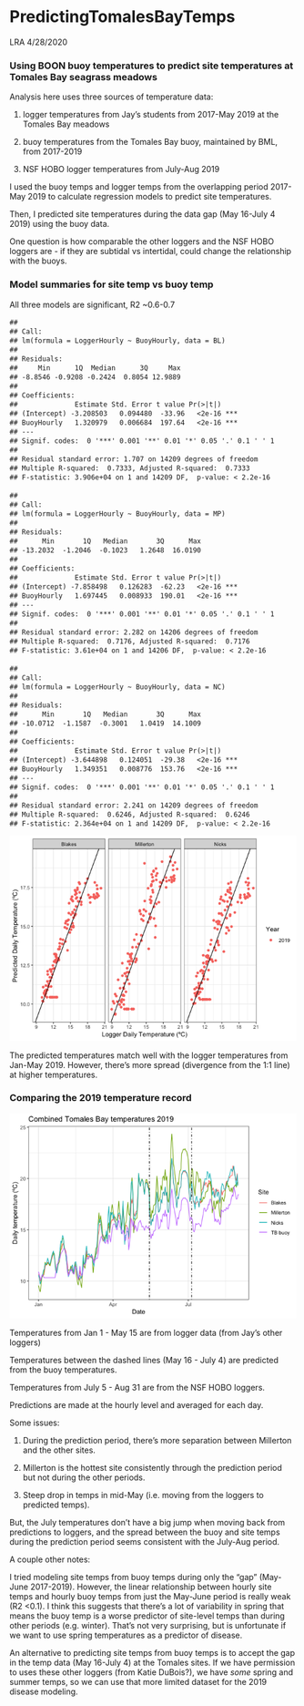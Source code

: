 PredictingTomalesBayTemps
================
LRA
4/28/2020

### Using BOON buoy temperatures to predict site temperatures at Tomales Bay seagrass meadows

Analysis here uses three sources of temperature data:

1)  logger temperatures from Jay’s students from 2017-May 2019 at the
    Tomales Bay meadows

2)  buoy temperatures from the Tomales Bay buoy, maintained by BML, from
    2017-2019

3)  NSF HOBO logger temperatures from July-Aug 2019

I used the buoy temps and logger temps from the overlapping period
2017-May 2019 to calculate regression models to predict site
temperatures.

Then, I predicted site temperatures during the data gap (May 16-July 4
2019) using the buoy data.

One question is how comparable the other loggers and the NSF HOBO
loggers are - if they are subtidal vs intertidal, could change the
relationship with the buoys.

### Model summaries for site temp vs buoy temp

All three models are significant, R2 ~0.6-0.7

    ## 
    ## Call:
    ## lm(formula = LoggerHourly ~ BuoyHourly, data = BL)
    ## 
    ## Residuals:
    ##     Min      1Q  Median      3Q     Max 
    ## -8.8546 -0.9208 -0.2424  0.8054 12.9889 
    ## 
    ## Coefficients:
    ##              Estimate Std. Error t value Pr(>|t|)    
    ## (Intercept) -3.208503   0.094480  -33.96   <2e-16 ***
    ## BuoyHourly   1.320979   0.006684  197.64   <2e-16 ***
    ## ---
    ## Signif. codes:  0 '***' 0.001 '**' 0.01 '*' 0.05 '.' 0.1 ' ' 1
    ## 
    ## Residual standard error: 1.707 on 14209 degrees of freedom
    ## Multiple R-squared:  0.7333, Adjusted R-squared:  0.7333 
    ## F-statistic: 3.906e+04 on 1 and 14209 DF,  p-value: < 2.2e-16

    ## 
    ## Call:
    ## lm(formula = LoggerHourly ~ BuoyHourly, data = MP)
    ## 
    ## Residuals:
    ##      Min       1Q   Median       3Q      Max 
    ## -13.2032  -1.2046  -0.1023   1.2648  16.0190 
    ## 
    ## Coefficients:
    ##              Estimate Std. Error t value Pr(>|t|)    
    ## (Intercept) -7.858498   0.126283  -62.23   <2e-16 ***
    ## BuoyHourly   1.697445   0.008933  190.01   <2e-16 ***
    ## ---
    ## Signif. codes:  0 '***' 0.001 '**' 0.01 '*' 0.05 '.' 0.1 ' ' 1
    ## 
    ## Residual standard error: 2.282 on 14206 degrees of freedom
    ## Multiple R-squared:  0.7176, Adjusted R-squared:  0.7176 
    ## F-statistic: 3.61e+04 on 1 and 14206 DF,  p-value: < 2.2e-16

    ## 
    ## Call:
    ## lm(formula = LoggerHourly ~ BuoyHourly, data = NC)
    ## 
    ## Residuals:
    ##      Min       1Q   Median       3Q      Max 
    ## -10.0712  -1.1587  -0.3001   1.0419  14.1009 
    ## 
    ## Coefficients:
    ##              Estimate Std. Error t value Pr(>|t|)    
    ## (Intercept) -3.644898   0.124051  -29.38   <2e-16 ***
    ## BuoyHourly   1.349351   0.008776  153.76   <2e-16 ***
    ## ---
    ## Signif. codes:  0 '***' 0.001 '**' 0.01 '*' 0.05 '.' 0.1 ' ' 1
    ## 
    ## Residual standard error: 2.241 on 14209 degrees of freedom
    ## Multiple R-squared:  0.6246, Adjusted R-squared:  0.6246 
    ## F-statistic: 2.364e+04 on 1 and 14209 DF,  p-value: < 2.2e-16

![](TomalesBayPredictions_files/figure-gfm/model_plot-1.png)<!-- -->

The predicted temperatures match well with the logger temperatures from
Jan-May 2019. However, there’s more spread (divergence from the 1:1
line) at higher temperatures.

### Comparing the 2019 temperature record

![](TomalesBayPredictions_files/figure-gfm/combo-1.png)<!-- -->

Temperatures from Jan 1 - May 15 are from logger data (from Jay’s other
loggers)

Temperatures between the dashed lines (May 16 - July 4) are predicted
from the buoy temperatures.

Temperatures from July 5 - Aug 31 are from the NSF HOBO loggers.

Predictions are made at the hourly level and averaged for each day.

Some issues:

1)  During the prediction period, there’s more separation between
    Millerton and the other sites.

2)  Millerton is the hottest site consistently through the prediction
    period but not during the other periods.

3)  Steep drop in temps in mid-May (i.e. moving from the loggers to
    predicted temps).

But, the July temperatures don’t have a big jump when moving back from
predictions to loggers, and the spread between the buoy and site temps
during the prediction period seems consistent with the July-Aug period.

A couple other notes:

I tried modeling site temps from buoy temps during only the “gap”
(May-June 2017-2019). However, the linear relationship between hourly
site temps and hourly buoy temps from just the May-June period is really
weak (R2 \<0.1). I think this suggests that there’s a lot of variability
in spring that means the buoy temp is a worse predictor of site-level
temps than during other periods (e.g. winter). That’s not very
surprising, but is unfortunate if we want to use spring temperatures as
a predictor of disease.

An alternative to predicting site temps from buoy temps is to accept the
gap in the temp data (May 16-July 4) at the Tomales sites. If we have
permission to uses these other loggers (from Katie DuBois?), we have
*some* spring and summer temps, so we can use that more limited dataset
for the 2019 disease modeling.
